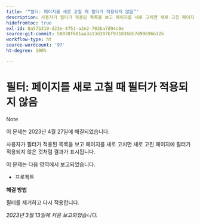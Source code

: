 ```yaml
---
title: '“필터: 페이지를 새로 고칠 때 필터가 적용되지 않음”'
description: 사용자가 필터가 적용된 목록을 보고 페이지를 새로 고치면 새로 고친 페이지에 필터가 적용되지 않은 것처럼 결과가 표시됩니다.
hidefromtoc: true
exl-id: 8a57b310-d23e-4751-a2e2-703ba7d94c0e
source-git-commit: 58038f681aa3a13d307bf9318368b7d99696b12b
workflow-type: ht
source-wordcount: '97'
ht-degree: 100%

---
```


# 필터: 페이지를 새로 고칠 때 필터가 적용되지 않음

>[!NOTE]
>
>이 문제는 2023년 4월 27일에 해결되었습니다.

사용자가 필터가 적용된 목록을 보고 페이지를 새로 고치면 새로 고친 페이지에 필터가 적용되지 않은 것처럼 결과가 표시됩니다.

이 문제는 다음 영역에서 보고되었습니다.

* 프로젝트

**해결 방법**

필터를 제거하고 다시 적용합니다.

_2023년 3월 13일에 처음 보고되었습니다._
